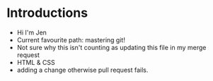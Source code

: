 Introductions
===============
* Hi I'm Jen
* Current favourite path: mastering git!
* Not sure why this isn't counting as updating this file in my merge request
* HTML & CSS
* adding a change otherwise pull request fails.